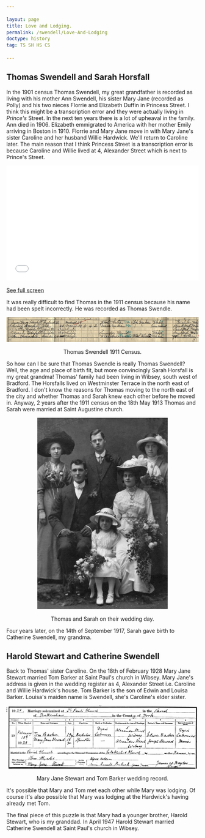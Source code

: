 ```yaml
---

layout: page
title: Love and Lodging.
permalink: /swendell/Love-And-Lodging
doctype: history
tag: TS SH HS CS

---
```


## Thomas Swendell and Sarah Horsfall

In the 1901 census Thomas Swendell, my great grandfather is recorded as living with his mother Ann Swendell, his sister Mary Jane (recorded as Polly) and his two nieces Florrie and Elizabeth Duffin in Princess Street. I think this might be a transcription error and they were actually living in *Prince's* Street. In the next ten years there is a lot of upheaval in the family. Ann died in 1906. Elizabeth emmigrated to America with her mother Emily arriving in Boston in 1910. Florrie and Mary Jane move in with Mary Jane's sister Caroline and her husband Willie Hardwick. We'll return to Caroline later. The main reason that I think Princess Street is a transcription error is because Caroline and Willie lived at 4, Alexander Street which is next to Prince's Street.

<iframe width="100%" height="300px" frameborder="0" allowfullscreen src="//umap.openstreetmap.fr/en/map/swendells_495953?scaleControl=false&miniMap=false&scrollWheelZoom=false&zoomControl=true&allowEdit=false&moreControl=false&searchControl=null&tilelayersControl=null&embedControl=null&datalayersControl=null&onLoadPanel=undefined&captionBar=false#18/53.76398/-1.77704"></iframe><p><a href="//umap.openstreetmap.fr/en/map/swendells_495953">See full screen</a></p>

It was really difficult to find Thomas in the 1911 census because his name had been spelt incorrectly. He was recorded as Thomas Swendle.

<p align="center">
<img src="/images/TS1911Census.jpg" alt="1911 Census. Thomas is lodging with the Horsfalls">
</p>
<p align="center">
Thomas Swendell 1911 Census.
</p>

So how can I be sure that Thomas Swendle is really Thomas Swendell? Well, the age and place of birth fit, but more convincingly Sarah Horsfall is my great grandma! Thomas' family had been living in Wibsey, south west of Bradford. The Horsfalls lived on Westminster Terrace in the north east of Bradford. I don't know the reasons for Thomas moving to the north east of the city and whether Thomas and Sarah knew each other before he moved in. Anyway, 2 years after the 1911 census on the 18th May 1913 Thomas and Sarah were married at Saint Augustine church.

<p align="center">
<img src="/images/TSandSHWedding.jpg" height="500" alt="Thomas Swendell and Sarah Horsfall marriage. 10th May 1913.">
</p>
<p align="center">
Thomas and Sarah on their wedding day.
</p>

Four years later, on the 14th of September 1917, Sarah gave birth to Catherine Swendell, my grandma.

## Harold Stewart and Catherine Swendell

Back to Thomas' sister Caroline. On the 18th of February 1928 Mary Jane Stewart married Tom Barker at Saint Paul's church in Wibsey. Mary Jane's address is given in the wedding register as 4, Alexander Street i.e. Caroline and Willie Hardwick's house. Tom Barker is the son of Edwin and Louisa Barker. Louisa's maiden name is Swendell, she's Caroline's elder sister.

<p align="center">
<img src="/images/MJSAndTBWedding.png" alt="Mary Jane Stewart and Tom Barker marriage. 18th February 1928.">
</p>
<p align="center">
Mary Jane Stewart and Tom Barker wedding record.
</p>

It's possible that Mary and Tom met each other while Mary was lodging. Of course it's also possible that Mary was lodging at the Hardwick's having already met Tom.

The final piece of this puzzle is that Mary had a younger brother, Harold Stewart, who is my granddad. In April 1947 Harold Stewart married Catherine Swendell at Saint Paul's church in Wibsey.
